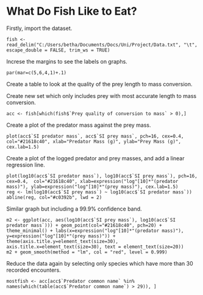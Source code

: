 # What Do Fish Like to Eat?
Firstly, import the dataset.
```{r}
fish <- read_delim("C:/Users/betha/Documents/Docs/Uni/Project/Data.txt", "\t", escape_double = FALSE, trim_ws = TRUE)
```
Increse the margins to see the labels on graphs.
```{r}
par(mar=c(5,6,4,1)+.1)
```
Create a table to look at the quality of the prey length to mass conversion.

Create new set which only includes prey with most accurate length to mass conversion.
```{r}
acc <- fish[which(fish$`Prey quality of conversion to mass` > 0),]
```
Create a plot of the predator mass against the prey mass.
```{r}
plot(acc$`SI predator mass`, acc$`SI prey mass`, pch=16, cex=0.4, col="#21618c40", xlab="Predator Mass (g)", ylab="Prey Mass (g)", cex.lab=1.5)
```
Create a plot of the logged predator and prey masses, and add a linear regression line.
```{r}
plot(log10(acc$`SI predator mass`), log10(acc$`SI prey mass`), pch=16, cex=0.4,  col="#21618c40", xlab=expression("log"[10]*"(predator mass)"), ylab=expression("log"[10]*"(prey mass)"), cex.lab=1.5)
reg <- lm(log10(acc$`SI prey mass`) ~ log10(acc$`SI predator mass`))
abline(reg, col="#c0392b", lwd = 2)
```
Similar graph but including a 99.9% confidence band.
```{r}
m2 <- ggplot(acc, aes(log10(acc$`SI prey mass`), log10(acc$`SI predator mass`))) + geom_point(col="#21618c40", pch=20) + theme_minimal() + labs(x=expression("log"[10]*"(predator mass)"), y=expression("log"[10]*"(prey mass)")) + theme(axis.title.y=element_text(size=30), axis.title.x=element_text(size=30), text = element_text(size=20))
m2 + geom_smooth(method = "lm", col = "red", level = 0.999)
```
Reduce the data again by selecting only species which have more than 30 recorded encounters.
```{r}
mostfish <- acc[acc$`Predator common name` %in% names(which(table(acc$`Predator common name`) > 29)), ]
```
